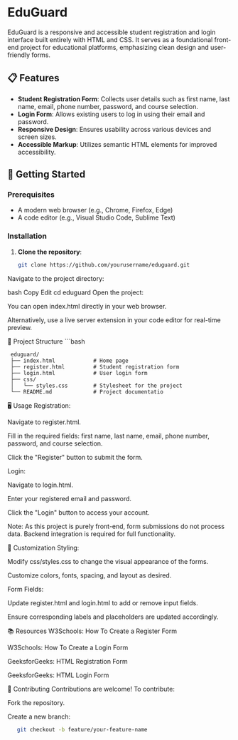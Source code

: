 # EduGuard

EduGuard is a responsive and accessible student registration and login interface built entirely with HTML and CSS. It serves as a foundational front-end project for educational platforms, emphasizing clean design and user-friendly forms.

## 📋 Features

- **Student Registration Form**: Collects user details such as first name, last name, email, phone number, password, and course selection.
- **Login Form**: Allows existing users to log in using their email and password.
- **Responsive Design**: Ensures usability across various devices and screen sizes.
- **Accessible Markup**: Utilizes semantic HTML elements for improved accessibility.

## 🚀 Getting Started

### Prerequisites

- A modern web browser (e.g., Chrome, Firefox, Edge)
- A code editor (e.g., Visual Studio Code, Sublime Text)

### Installation

1. **Clone the repository**:

   ```bash
   git clone https://github.com/yourusername/eduguard.git
   
Navigate to the project directory:

bash
Copy
Edit
cd eduguard
Open the project:

You can open index.html directly in your web browser.

Alternatively, use a live server extension in your code editor for real-time preview.

📁 Project Structure
     ```bash
     
     eduguard/
     ├── index.html            # Home page
     ├── register.html         # Student registration form
     ├── login.html            # User login form
     ├── css/
     │   └── styles.css        # Stylesheet for the project
     └── README.md             # Project documentatio

🖥️ Usage
Registration:

Navigate to register.html.

Fill in the required fields: first name, last name, email, phone number, password, and course selection.

Click the "Register" button to submit the form.

Login:

Navigate to login.html.

Enter your registered email and password.

Click the "Login" button to access your account.

Note: As this project is purely front-end, form submissions do not process data. Backend integration is required for full functionality.

🎨 Customization
Styling:

Modify css/styles.css to change the visual appearance of the forms.

Customize colors, fonts, spacing, and layout as desired.

Form Fields:

Update register.html and login.html to add or remove input fields.

Ensure corresponding labels and placeholders are updated accordingly.

📚 Resources
W3Schools: How To Create a Register Form

W3Schools: How To Create a Login Form

GeeksforGeeks: HTML Registration Form

GeeksforGeeks: HTML Login Form

🤝 Contributing
Contributions are welcome! To contribute:

Fork the repository.

Create a new branch:
   ```bash
      git checkout -b feature/your-feature-name
